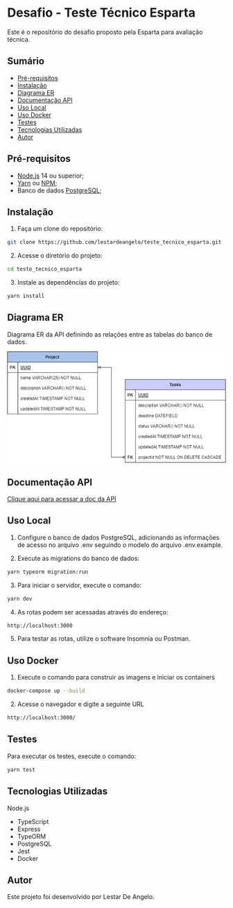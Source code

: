# Desafio - Teste Técnico Esparta

Este é o repositório do desafio proposto pela Esparta para avaliação técnica.

## Sumário
- [Pré-requisitos](#pré-requisitos)
- [Instalação](#instalação)
- [Diagrama ER](#diagrama-er)
- [Documentação API](#documentação-api)
- [Uso Local](#uso-local)
- [Uso Docker](#uso-docker)
- [Testes](#testes)
- [Tecnologias Utilizadas](#tecnologias-utilizadas)
- [Autor](#autor)


## Pré-requisitos
- <a name= 'Node.js' href='https://nodejs.org/en/'>Node.js</a> 14 ou superior;
- <a name= 'Yarn' href='https://yarnpkg.com/'>Yarn</a> ou <a name= 'Npm' href='https://www.npmjs.com/'>NPM</a>; 
- Banco de dados <a name= 'PostgreSQL' href='https://www.postgresql.org/'>PostgreSQL</a>;

## Instalação
1. Faça um clone do repositório:
```bash
git clone https://github.com/lestardeangelo/teste_tecnico_esparta.git
```

2. Acesse o diretório do projeto:
```bash
cd teste_tecnico_esparta
```
3. Instale as dependências do projeto:
```bash
yarn install
```
## Diagrama ER

Diagrama ER da API definindo as relações entre as tabelas do banco de dados.

![DER](Diagrama_api_esparta.drawio.png)

## Documentação API
<a name= 'Documentação API desafio esparta' href='https://lestardeangelo.github.io/Doc/'>Clique aqui para acessar a doc da API</a>

## Uso Local

1. Configure o banco de dados PostgreSQL, adicionando as informações de acesso no arquivo .env seguindo o modelo do arquivo .env.example.

2. Execute as migrations do banco de dados:
```bash
yarn typeorm migration:run
```
3. Para iniciar o servidor, execute o comando:
```bash
yarn dev
```
4. As rotas podem ser acessadas através do endereço:
```bash
http://localhost:3000
```
5. Para testar as rotas, utilize o software Insomnia ou Postman.

## Uso Docker

1. Execute o comando para construir as imagens e iniciar os containers

```bash
docker-compose up --build
```
2. Acesse o navegador e digite a seguinte URL

```bash
http://localhost:3000/
```

## Testes
Para executar os testes, execute o comando:

```bash
yarn test
```
## Tecnologias Utilizadas

Node.js
- TypeScript
- Express
- TypeORM
- PostgreSQL
- Jest
- Docker

## Autor
Este projeto foi desenvolvido por Lestar De Angelo.

